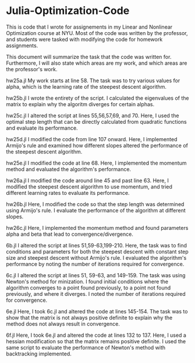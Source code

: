 # Julia-Optimization-Code
This is code that I wrote for assignements in my Linear and Nonlinear Optimization course at NYU. Most of the code was written by the professor, and students were tasked with modifying the code for homework assignments. 

This document will summarize the task that the code was written for. Furthermore, I will also state which areas are my work, and which areas are the professor's work.

hw25a.jl
My work starts at line 58. The task was to try various values for alpha, which is the learning rate of the steepest descent algorithm.

hw25b.jl
I wrote the entirety of the script. I calculated the eigenvalues of the matrix to explain why the algoritm diverges for certain alphas. 

hw25c.jl
I altered the script at lines 55,56,57,69, and 70. Here, I used the optimal step length that can be directly calculated from quadratic functions and evaluate its performance. 

hw25d.jl
I modified the code from line 107 onward. Here, I implemented Armijo's rule and examined how different slopes altered the performance of the steepest descent algorithm. 

hw25e.jl
I modified the code at line 68. Here, I implemented the momentum method and evaluated the algorithm's performance. 

hw26a.jl
I modified the code around line 45 and past line 63. Here, I modified the steepest descent algorithm to use momentum, and tried different learning rates to evaluate its performance.

hw26b.jl
Here, I modified the code so that the step length was determined using Armijo's rule. I evaluate the performance of the algorithm at different slopes.

hw26c.jl
Here, I implemented the momentum method and found parameters alpha and beta that lead to convergence/divergence.

6b.jl
I altered the script at lines 51,59-63,199-210. Here, the task was to find conditions and parameters for both the steepest descent with constant step size and steepest descent without Armijo's rule. I evaluated the algorithm's performance by noting the number of iterations required for convergence. 

6c.jl
I altered the script at lines 51, 59-63, and 149-159. The task was using Newton's method for minization. I found initial conditions where the algorithm converges to a point found previously, to a point not found previously, and where it diverges. I noted the number of iterations required for convergence.

6e.jl
Here, I took 6c.jl and altered the code at lines 145-154. The task was to show that the matrix is not always positive definite to explain why the method does not always result in convergence.

6f.jl
Here, I took 6e.jl and altered the code at lines 132 to 137. Here, I used a hessian modification so that the matrix remains positive definite. I used the same script to evaluate the performance of Newton's method with backtracking implemented.
